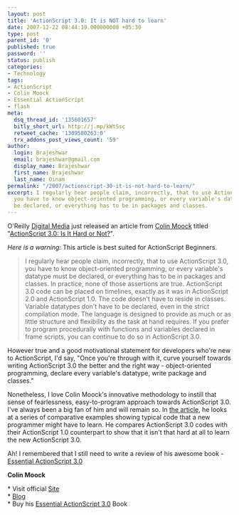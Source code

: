 ```yaml
---
layout: post
title: 'ActionScript 3.0: It is NOT hard to learn'
date: 2007-12-22 08:44:19.000000000 +05:30
type: post
parent_id: '0'
published: true
password: ''
status: publish
categories:
- Technology
tags:
- ActionScript
- Colin Moock
- Essential ActionScript
- flash
meta:
  dsq_thread_id: '135601657'
  bitly_short_url: http://j.mp/kWtSsc
  retweet_cache: '1309580263:0'
  trx_addons_post_views_count: '59'
author:
  login: Brajeshwar
  email: brajeshwar@gmail.com
  display_name: Brajeshwar
  first_name: Brajeshwar
  last_name: Oinam
permalink: "/2007/actionscript-30-it-is-not-hard-to-learn/"
excerpt: I regularly hear people claim, incorrectly, that to use ActionScript 3.0,
  you have to know object-oriented programming, or every variable's datatype must
  be declared, or everything has to be in packages and classes.
---
```

<p>O'Reilly <a href="http://digitalmedia.oreilly.com/">Digital Media</a> just released an article from <a href="http://moock.org/">Colin Moock</a> titled "<a href="http://digitalmedia.oreilly.com/2007/12/21/is-actionscript-3-hard-or-not.html">ActionScript 3.0: Is It Hard or Not?</a>".<br />
</p>
<p><em>Here is a warning:</em> This article is best suited for ActionScript Beginners.</p>
<blockquote><p>I regularly hear people claim, incorrectly, that to use ActionScript 3.0, you have to know object-oriented programming, or every variable's datatype must be declared, or everything has to be in packages and classes. In practice, none of those assertions are true. ActionScript 3.0 code can be placed on timelines, exactly as it was in ActionScript 2.0 and ActionScript 1.0. The code doesn't have to reside in classes. Variable datatypes don't have to be declared, even in the strict compilation mode. The language is designed to provide as much or as little structure and flexibility as the task at hand requires. If you prefer to program procedurally with functions and variables declared in frame scripts, you can continue to do so in ActionScript 3.0.</p></blockquote>
<p>However true and a good motivational statement for developers who're new to ActionScript, I'd say, "Once you're through with it, curve yourself towards writing ActionScript 3.0 the better and the right way - object-oriented programming, declare every variable's datatype, write package and classes."</p>
<p>Nonetheless, I love Colin Moock's innovative methodology to instill that sense of fearlessness, easy-to-program approach towards ActionScript 3.0. I've always been a big fan of him and will remain so. In <a href="http://digitalmedia.oreilly.com/2007/12/21/is-actionscript-3-hard-or-not.html">the article</a>, he looks at a series of comparative examples showing typical code that a new programmer might have to learn. He compares ActionScript 3.0 codes with their ActionScript 1.0 counterpart to show that it isn't that hard at all to learn the new ActionScript 3.0.</p>
<p>Ah! I remembered that I still need to write a review of his awesome book - <a href="http://moock.org/eas3/">Essential ActionScript 3.0</a></p>
<p><strong>Colin Moock</strong></p>
<p>* Visit official <a href="http://moock.org/">Site</a><br />
* <a href="http://moock.org/blog/">Blog</a><br />
* Buy his <a href="http://moock.org/eas3/">Essential ActionScript 3.0</a> Book</p>
